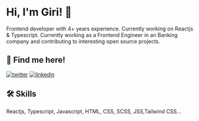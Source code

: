 
# Hi, I'm Giri! 👋

Frontend developer with 4+ years experience. Currently working on Reactjs & Typescript. Currently working as a Frontend Engineer in an Banking company and contributing to interesting open source projects. 
## 🔗 Find me here!
[![twitter](https://img.shields.io/badge/twitter-1DA1F2?style=for-the-badge&logo=twitter&logoColor=white)](https://twitter.com/malleablelife)
[![linkedin](https://img.shields.io/badge/linkedin-0A66C2?style=for-the-badge&logo=linkedin&logoColor=white)](https://in.linkedin.com/in/gmpgiri)



## 🛠 Skills
Reactjs, Typescript, Javascript, HTML, CSS, SCSS, JSS,Tailwind CSS...

